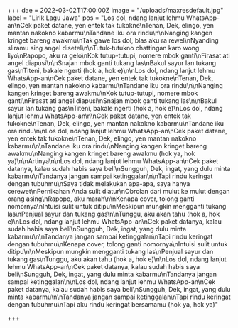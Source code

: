 +++
dae = 2022-03-02T17:00:00Z
image = "/uploads/maxresdefault.jpg"
label = "Lirik Lagu Jawa"
pos = "Los dol, ndang lanjut lehmu WhatsApp-an\nCek paket datane, yen entek tak tukokne\nTenan, Dek, elingo, yen mantan nakokno kabarmu\nTandane iku ora rindu\n\nNanging kangen kringet bareng awakmu\nTak gawe los dol, blas aku ra rewel\nNyanding sliramu sing angel disetel\n\nTutuk-tutukno chattingan karo wong liyo\nRapopo, aku ra gelo\nKok tutup-tutupi, nomere mbok ganti\nFirasat ati angel diapusi\n\nSnajan mbok ganti tukang las\nBakul sayur lan tukang gas\nTiteni, bakale ngerti (hok a, hok e)\n\nLos dol, ndang lanjut lehmu WhatsApp-an\nCek paket datane, yen entek tak tukokne\nTenan, Dek, elingo, yen mantan nakokno kabarmu\nTandane iku ora rindu\n\nNanging kangen kringet bareng awakmu\nKok tutup-tutupi, nomere mbok ganti\nFirasat ati angel diapusi\nSnajan mbok ganti tukang las\n\nBakul sayur lan tukang gas\nTiteni, bakale ngerti (hok a, hok e)\nLos dol, ndang lanjut lehmu WhatsApp-an\n\nCek paket datane, yen entek tak tukokne\nTenan, Dek, elingo, yen mantan nakokno kabarmu\nTandane iku ora rindu\n\nLos dol, ndang lanjut lehmu WhatsApp-an\nCek paket datane, yen entek tak tukokne\nTenan, Dek, elingo, yen mantan nakokno kabarmu\n\nTandane iku ora rindu\nNanging kangen kringet bareng awakmu\nNanging kangen kringet bareng awakmu (hok ya, hok ya)\n\nArtinya\n\nLos dol, ndang lanjut lehmu WhatsApp-an\nCek paket datanya, kalau sudah habis saya beli\nSungguh, Dek, ingat, yang dulu minta kabarmu\nTandanya jangan sampai ketinggalan\n\nTapi rindu keringat dengan tubuhmu\nSaya tidak melakukan apa-apa, saya hanya cerewet\nPernikahan Anda sulit diatur\nObrolan dari mulut ke mulut dengan orang asing\nRapopo, aku marah\n\nKenapa cover, tolong ganti nomornya\nIntuisi sulit untuk ditipu\nMeskipun mungkin mengganti tukang las\nPenjual sayur dan tukang gas\n\nTunggu, aku akan tahu (hok a, hok e)\nLos dol, ndang lanjut lehmu WhatsApp-an\nCek paket datanya, kalau sudah habis saya beli\nSungguh, Dek, ingat, yang dulu minta kabarmu\n\nTandanya jangan sampai ketinggalan\nTapi rindu keringat dengan tubuhmu\nKenapa cover, tolong ganti nomornya\nIntuisi sulit untuk ditipu\n\nMeskipun mungkin mengganti tukang las\nPenjual sayur dan tukang gas\nTunggu, aku akan tahu (hok a, hok e)\n\nLos dol, ndang lanjut lehmu WhatsApp-an\nCek paket datanya, kalau sudah habis saya beli\nSungguh, Dek, ingat, yang dulu minta kabarmu\nTandanya jangan sampai ketinggalan\n\nLos dol, ndang lanjut lehmu WhatsApp-an\nCek paket datanya, kalau sudah habis saya beli\nSungguh, Dek, ingat, yang dulu minta kabarmu\n\nTandanya jangan sampai ketinggalan\nTapi rindu keringat dengan tubuhmu\nTapi aku rindu keringat bersamamu (hok ya, hok ya)"

+++

